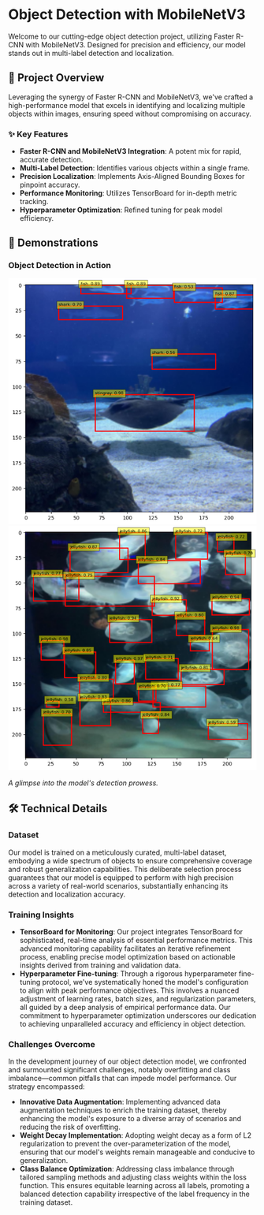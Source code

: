 # Object Detection with MobileNetV3

Welcome to our cutting-edge object detection project, utilizing Faster R-CNN with MobileNetV3. Designed for precision and efficiency, our model stands out in multi-label detection and localization.

## 🚀 Project Overview

Leveraging the synergy of Faster R-CNN and MobileNetV3, we've crafted a high-performance model that excels in identifying and localizing multiple objects within images, ensuring speed without compromising on accuracy.

### ✨ Key Features

- **Faster R-CNN and MobileNetV3 Integration**: A potent mix for rapid, accurate detection.
- **Multi-Label Detection**: Identifies various objects within a single frame.
- **Precision Localization**: Implements Axis-Aligned Bounding Boxes for pinpoint accuracy.
- **Performance Monitoring**: Utilizes TensorBoard for in-depth metric tracking.
- **Hyperparameter Optimization**: Refined tuning for peak model efficiency.

## 🎥 Demonstrations

### Object Detection in Action

![Object Detection Sample](https://github.com/ilayEldar24/Object-Detection-MobileNetV3/blob/main/Output%20ex3.png)
![Object Detection Sample](https://github.com/ilayEldar24/Object-Detection-MobileNetV3/blob/main/Ouptut%20ex2.png)


*A glimpse into the model's detection prowess.*



## 🛠 Technical Details

### Dataset

Our model is trained on a meticulously curated, multi-label dataset, embodying a wide spectrum of objects to ensure comprehensive coverage and robust generalization capabilities. This deliberate selection process guarantees that our model is equipped to perform with high precision across a variety of real-world scenarios, substantially enhancing its detection and localization accuracy.

### Training Insights

- **TensorBoard for Monitoring**: Our project integrates TensorBoard for sophisticated, real-time analysis of essential performance metrics. This advanced monitoring capability facilitates an iterative refinement process, enabling precise model optimization based on actionable insights derived from training and validation data.
- **Hyperparameter Fine-tuning**: Through a rigorous hyperparameter fine-tuning protocol, we've systematically honed the model's configuration to align with peak performance objectives. This involves a nuanced adjustment of learning rates, batch sizes, and regularization parameters, all guided by a deep analysis of empirical performance data. Our commitment to hyperparameter optimization underscores our dedication to achieving unparalleled accuracy and efficiency in object detection.



### Challenges Overcome

In the development journey of our object detection model, we confronted and surmounted significant challenges, notably overfitting and class imbalance—common pitfalls that can impede model performance. Our strategy encompassed:
- **Innovative Data Augmentation**: Implementing advanced data augmentation techniques to enrich the training dataset, thereby enhancing the model's exposure to a diverse array of scenarios and reducing the risk of overfitting.
- **Weight Decay Implementation**: Adopting weight decay as a form of L2 regularization to prevent the over-parameterization of the model, ensuring that our model's weights remain manageable and conducive to generalization.
- **Class Balance Optimization**: Addressing class imbalance through tailored sampling methods and adjusting class weights within the loss function. This ensures equitable learning across all labels, promoting a balanced detection capability irrespective of the label frequency in the training dataset.



